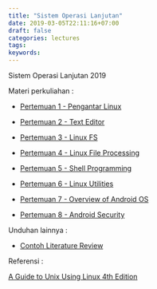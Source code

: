 ```yaml
---
title: "Sistem Operasi Lanjutan"
date: 2019-03-05T22:11:16+07:00
draft: false
categories: lectures
tags:
keywords:
---
```



Sistem Operasi Lanjutan 2019

<!--more-->

Materi perkuliahan :

- [Pertemuan 1 - Pengantar Linux](../../files/sol/2019/1-Pengantar-Linux.pdf)

- [Pertemuan 2 - Text Editor](../../files/sol/2019/2-Editor.pdf)

- [Pertemuan 3 - Linux FS](../../files/sol/2019/3-LinuxFS.pdf)

- [Pertemuan 4 - Linux File Processing](../../files/sol/2019/4-LinuxFP.pdf)

- [Pertemuan 5 - Shell Programming](../../files/sol/2019/5-ShellProgramming.pdf)

- [Pertemuan 6 - Linux Utilities](../../files/sol/2019/6-LinuxUtils.pdf)

- [Pertemuan 7 - Overview of Android OS](../../files/sol/2019/7-Android-brief.pdf)

- [Pertemuan 8 - Android Security](../../files/sol/2019/8-Android-security.pdf)

Unduhan lainnya :

- [Contoh Literature Review](../../files/sol/2019/contoh-litrev.xlsx)

Referensi :

[A Guide to Unix Using Linux 4th Edition](../../files/sol/2019/CourseBook.pdf)